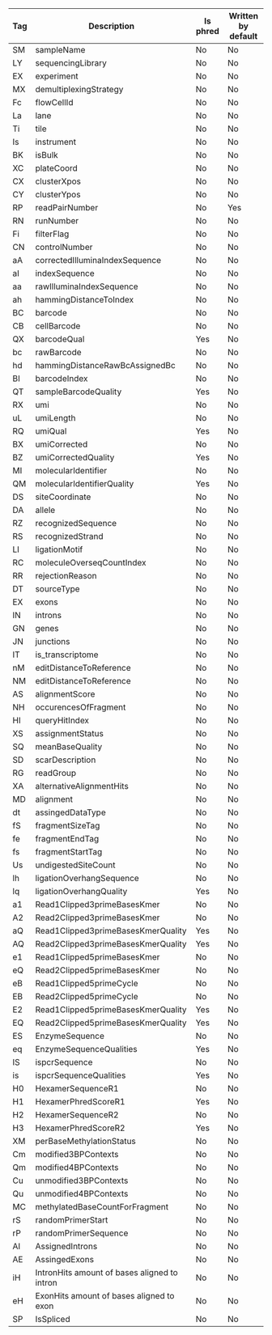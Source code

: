 | Tag   | Description                                  | Is phred   | Written by default   |
|-------|----------------------------------------------|------------|----------------------|
| SM    | sampleName                                   | No         | No                   |
| LY    | sequencingLibrary                            | No         | No                   |
| EX    | experiment                                   | No         | No                   |
| MX    | demultiplexingStrategy                       | No         | No                   |
| Fc    | flowCellId                                   | No         | No                   |
| La    | lane                                         | No         | No                   |
| Ti    | tile                                         | No         | No                   |
| Is    | instrument                                   | No         | No                   |
| BK    | isBulk                                       | No         | No                   |
| XC    | plateCoord                                   | No         | No                   |
| CX    | clusterXpos                                  | No         | No                   |
| CY    | clusterYpos                                  | No         | No                   |
| RP    | readPairNumber                               | No         | Yes                  |
| RN    | runNumber                                    | No         | No                   |
| Fi    | filterFlag                                   | No         | No                   |
| CN    | controlNumber                                | No         | No                   |
| aA    | correctedIlluminaIndexSequence               | No         | No                   |
| aI    | indexSequence                                | No         | No                   |
| aa    | rawIlluminaIndexSequence                     | No         | No                   |
| ah    | hammingDistanceToIndex                       | No         | No                   |
| BC    | barcode                                      | No         | No                   |
| CB    | cellBarcode                                  | No         | No                   |
| QX    | barcodeQual                                  | Yes        | No                   |
| bc    | rawBarcode                                   | No         | No                   |
| hd    | hammingDistanceRawBcAssignedBc               | No         | No                   |
| BI    | barcodeIndex                                 | No         | No                   |
| QT    | sampleBarcodeQuality                         | Yes        | No                   |
| RX    | umi                                          | No         | No                   |
| uL    | umiLength                                    | No         | No                   |
| RQ    | umiQual                                      | Yes        | No                   |
| BX    | umiCorrected                                 | No         | No                   |
| BZ    | umiCorrectedQuality                          | Yes        | No                   |
| MI    | molecularIdentifier                          | No         | No                   |
| QM    | molecularIdentifierQuality                   | Yes        | No                   |
| DS    | siteCoordinate                               | No         | No                   |
| DA    | allele                                       | No         | No                   |
| RZ    | recognizedSequence                           | No         | No                   |
| RS    | recognizedStrand                             | No         | No                   |
| LI    | ligationMotif                                | No         | No                   |
| RC    | moleculeOverseqCountIndex                    | No         | No                   |
| RR    | rejectionReason                              | No         | No                   |
| DT    | sourceType                                   | No         | No                   |
| EX    | exons                                        | No         | No                   |
| IN    | introns                                      | No         | No                   |
| GN    | genes                                        | No         | No                   |
| JN    | junctions                                    | No         | No                   |
| IT    | is_transcriptome                             | No         | No                   |
| nM    | editDistanceToReference                      | No         | No                   |
| NM    | editDistanceToReference                      | No         | No                   |
| AS    | alignmentScore                               | No         | No                   |
| NH    | occurencesOfFragment                         | No         | No                   |
| HI    | queryHitIndex                                | No         | No                   |
| XS    | assignmentStatus                             | No         | No                   |
| SQ    | meanBaseQuality                              | No         | No                   |
| SD    | scarDescription                              | No         | No                   |
| RG    | readGroup                                    | No         | No                   |
| XA    | alternativeAlignmentHits                     | No         | No                   |
| MD    | alignment                                    | No         | No                   |
| dt    | assingedDataType                             | No         | No                   |
| fS    | fragmentSizeTag                              | No         | No                   |
| fe    | fragmentEndTag                               | No         | No                   |
| fs    | fragmentStartTag                             | No         | No                   |
| Us    | undigestedSiteCount                          | No         | No                   |
| lh    | ligationOverhangSequence                     | No         | No                   |
| lq    | ligationOverhangQuality                      | Yes        | No                   |
| a1    | Read1Clipped3primeBasesKmer                  | No         | No                   |
| A2    | Read2Clipped3primeBasesKmer                  | No         | No                   |
| aQ    | Read1Clipped3primeBasesKmerQuality           | Yes        | No                   |
| AQ    | Read2Clipped3primeBasesKmerQuality           | Yes        | No                   |
| e1    | Read1Clipped5primeBasesKmer                  | No         | No                   |
| eQ    | Read2Clipped5primeBasesKmer                  | No         | No                   |
| eB    | Read1Clipped5primeCycle                      | No         | No                   |
| EB    | Read2Clipped5primeCycle                      | No         | No                   |
| E2    | Read1Clipped5primeBasesKmerQuality           | Yes        | No                   |
| EQ    | Read2Clipped5primeBasesKmerQuality           | Yes        | No                   |
| ES    | EnzymeSequence                               | No         | No                   |
| eq    | EnzymeSequenceQualities                      | Yes        | No                   |
| IS    | ispcrSequence                                | No         | No                   |
| is    | ispcrSequenceQualities                       | Yes        | No                   |
| H0    | HexamerSequenceR1                            | No         | No                   |
| H1    | HexamerPhredScoreR1                          | Yes        | No                   |
| H2    | HexamerSequenceR2                            | No         | No                   |
| H3    | HexamerPhredScoreR2                          | Yes        | No                   |
| XM    | perBaseMethylationStatus                     | No         | No                   |
| Cm    | modified3BPContexts                          | No         | No                   |
| Qm    | modified4BPContexts                          | No         | No                   |
| Cu    | unmodified3BPContexts                        | No         | No                   |
| Qu    | unmodified4BPContexts                        | No         | No                   |
| MC    | methylatedBaseCountForFragment               | No         | No                   |
| rS    | randomPrimerStart                            | No         | No                   |
| rP    | randomPrimerSequence                         | No         | No                   |
| AI    | AssignedIntrons                              | No         | No                   |
| AE    | AssingedExons                                | No         | No                   |
| iH    | IntronHits amount of bases aligned to intron | No         | No                   |
| eH    | ExonHits amount of bases aligned to exon     | No         | No                   |
| SP    | IsSpliced                                    | No         | No                   |